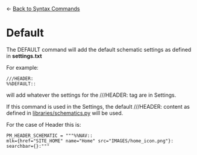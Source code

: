 <- [Back to Syntax Commands](https://github.com/MickyHCorbett/MorfLess/blob/master/syntax/syntax-commands.md)

# Default

The DEFAULT command will add the default schematic settings as defined in **settings.txt**

For example: 

    ///HEADER:
    %%DEFAULT::
    
will add whatever the settings for the ///HEADER: tag are in Settings. 

If this command is used in the Settings, the default ///HEADER: content as defined in [libraries/schematics.py](https://github.com/MickyHCorbett/MorfLess/blob/master/libraries/morflessLibs/schematics.py) will be used.

For the case of Header this is:

    PM_HEADER_SCHEMATIC = """%%NAV::
    mlk={href="SITE_HOME" name="Home" src="IMAGES/home_icon.png"}:
    searchbar={}:"""
